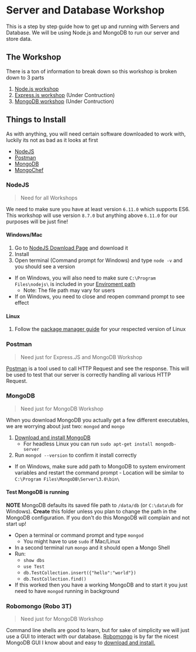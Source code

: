 # Server and Database Workshop

This is a step by step guide how to get up and running with Servers and Database. We will be using Node.js and MongoDB to run our server and store data.

## The Workshop

There is a ton of information to break down so this workshop is broken down to 3 parts

1. [Node.js workshop](./NodeJS_Workshop)
2. [Express.js workshop](./ExpressJS_Workshop) (Under Contruction)
3. [MongoDB workshop](./MongoDB_Workshop) (Under Contruction)

## Things to Install

As with anything, you will need certain software downloaded to work with, luckily its not as bad as it looks at first

- [NodeJS](#nodejs)
- [Postman](#postman)
- [MongoDB](#mongodb)
- [MongoChef](#mongochef)

### NodeJS 

> Need for all Workshops

We need to make sure you have at least version `6.11.0` which supports ES6. This workshop will use version `8.7.0` but anything above `6.11.0` for our purposes will be just fine!

#### Windows/Mac
	
1. Go to [NodeJS Download Page](https://nodejs.org/en/download/) and download it
2. Install
3. Open terminal (Command prompt for Windows) and type `node -v` and you should see a version

- If on Windows, you will also need to make sure `C:\Program Files\nodejs\` is included in your [Enviroment path](https://stackoverflow.com/questions/27864040/fixing-npm-path-in-windows-8/32159233)
	- Note: The file path may vary for users
- If on Windows, you need to close and reopen command prompt to see effect

#### Linux
	
1. Follow the [package manager guide](https://nodejs.org/en/download/package-manager/) for your respected version of Linux

### Postman

> Need just for Express.JS and MongoDB Workshop

[Postman](https://www.getpostman.com/) is a tool used to call HTTP Request and see the response. This will be used to test that our server is correctly handling all various HTTP Request.

### MongoDB

> Need just for MongoDB Workshop

When you download MongoDB you actually get a few different executables, we are worrying about just two: `mongod` and `mongo`

1. [Download and install MongoDB](https://www.mongodb.com/download-center#community)
	- For headless Linux you can run `sudo apt-get install mongodb-server` 
2. Run `mongod --version` to confirm it install correctly

- If on Windows, make sure add path to MongoDB to system enviroment variables and restart the command prompt
		- Location will be similar to `C:\Program Files\MongoDB\Server\3.0\bin\`

#### Test MongoDB is running
	
**NOTE** MongoDB defaults its saved file path to `/data/db` (or `C:\data\db` for Windows). **Create** this folder unless you plan to change the path in the MongoDB configuration. If you don't do this MongoDB will complain and not start up!

- Open a terminal or command prompt and type `mongod`
	- You might have to use `sudo` if Mac/Linux
- In a second terminal run `mongo` and it should open a Mongo Shell
- Run:
	- `show dbs`
	- `use Test`
	- `db.TestCollection.insert({"hello":"world"})`
	- `db.TestCollection.find()`
- If this worked then you have a working MongoDB and to start it you just need to have `mongod` running in background

### Robomongo (Robo 3T)

> Need just for MongoDB Workshop

Command line shells are good to learn, but for sake of simplicity we will just use a GUI to interact with our database. [Robomongo](https://robomongo.org/) is by far the nicest MongoDB GUI I know about and easy to [download and install.](https://robomongo.org/)
